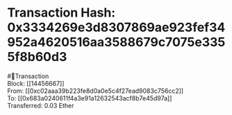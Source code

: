 
Transaction Hash: 0x3334269e3d8307869ae923fef34952a4620516aa3588679c7075e3355f8b60d3
====================================================================================
  
#💸Transaction  
Block: [[14456667]]  
From: [[0xc02aaa39b223fe8d0a0e5c4f27ead9083c756cc2]]  
To: [[0x683a0240611f4a3e91a12632543acf8b7e45d97a]]  
Transferred: 0.03 Ether